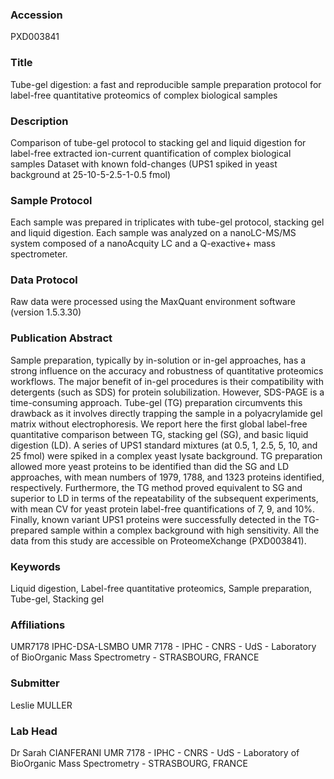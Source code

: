 ### Accession
PXD003841

### Title
Tube-gel digestion: a fast and reproducible sample preparation protocol for label-free quantitative proteomics of complex biological samples

### Description
Comparison of tube-gel protocol to stacking gel and liquid digestion for label-free extracted ion-current quantification of complex biological samples Dataset with known fold-changes (UPS1 spiked in yeast background at 25-10-5-2.5-1-0.5 fmol)

### Sample Protocol
Each sample was prepared in triplicates with tube-gel protocol, stacking gel and liquid digestion. Each sample was analyzed on a nanoLC-MS/MS system composed of a nanoAcquity LC and a Q-exactive+ mass spectrometer.

### Data Protocol
Raw data were processed using the MaxQuant environment software (version 1.5.3.30)

### Publication Abstract
Sample preparation, typically by in-solution or in-gel approaches, has a strong influence on the accuracy and robustness of quantitative proteomics workflows. The major benefit of in-gel procedures is their compatibility with detergents (such as SDS) for protein solubilization. However, SDS-PAGE is a time-consuming approach. Tube-gel (TG) preparation circumvents this drawback as it involves directly trapping the sample in a polyacrylamide gel matrix without electrophoresis. We report here the first global label-free quantitative comparison between TG, stacking gel (SG), and basic liquid digestion (LD). A series of UPS1 standard mixtures (at 0.5, 1, 2.5, 5, 10, and 25 fmol) were spiked in a complex yeast lysate background. TG preparation allowed more yeast proteins to be identified than did the SG and LD approaches, with mean numbers of 1979, 1788, and 1323 proteins identified, respectively. Furthermore, the TG method proved equivalent to SG and superior to LD in terms of the repeatability of the subsequent experiments, with mean CV for yeast protein label-free quantifications of 7, 9, and 10%. Finally, known variant UPS1 proteins were successfully detected in the TG-prepared sample within a complex background with high sensitivity. All the data from this study are accessible on ProteomeXchange (PXD003841).

### Keywords
Liquid digestion, Label-free quantitative proteomics, Sample preparation, Tube-gel, Stacking gel

### Affiliations
UMR7178 IPHC-DSA-LSMBO
UMR 7178 - IPHC - CNRS - UdS - Laboratory of BioOrganic Mass Spectrometry - STRASBOURG, FRANCE

### Submitter
Leslie MULLER

### Lab Head
Dr Sarah CIANFERANI
UMR 7178 - IPHC - CNRS - UdS - Laboratory of BioOrganic Mass Spectrometry - STRASBOURG, FRANCE


